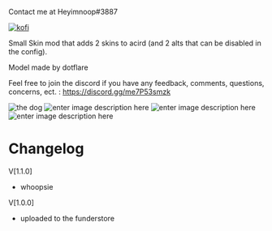Contact me at Heyimnoop#3887
&nbsp;

[![kofi](https://i.imgur.com/qKjlZoh.png)](https://ko-fi.com/heyimnoop#)

Small Skin mod that adds 2 skins to acird (and 2 alts that can be disabled in the config). 

Model made by dotflare

Feel free to join the discord if you have any feedback, comments, questions, concerns, ect. : https://discord.gg/me7P53smzk
&nbsp;

![the dog](https://cdn.discordapp.com/attachments/923641705222262784/961387745408856165/Risk_of_Rain_2_4_6_2022_5_42_38_PM.png)
![enter image description here](https://cdn.discordapp.com/attachments/923641705222262784/961387743613693952/Risk_of_Rain_2_4_6_2022_5_47_59_PM.png)
![enter image description here](https://media.discordapp.net/attachments/923641705222262784/961387743097790514/Risk_of_Rain_2_4_6_2022_5_43_41_PM.png?width=810&height=456)
![enter image description here](https://cdn.discordapp.com/attachments/923641705222262784/961387744855195648/Risk_of_Rain_2_4_6_2022_5_51_08_PM.png)

# Changelog
V[1.1.0]
- whoopsie

V[1.0.0]
- uploaded to the funderstore


